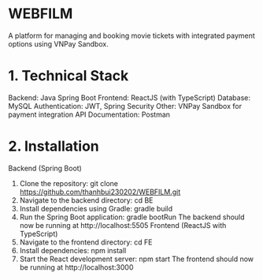 # WEBFILM
A platform for managing and booking movie tickets with integrated payment options using VNPay Sandbox.
# 1. Technical Stack
Backend: Java Spring Boot
Frontend: ReactJS (with TypeScript)
Database: MySQL
Authentication: JWT, Spring Security
Other: VNPay Sandbox for payment integration
API Documentation: Postman
# 2. Installation
Backend (Spring Boot)
1. Clone the repository:
git clone https://github.com/thanhbui230202/WEBFILM.git
2. Navigate to the backend directory:
cd BE
3. Install dependencies using Gradle:
gradle build
4. Run the Spring Boot application:
gradle bootRun
The backend should now be running at http://localhost:5505
Frontend (ReactJS with TypeScript)
1. Navigate to the frontend directory:
cd FE
2. Install dependencies:
npm install
3. Start the React development server:
npm start
The frontend should now be running at http://localhost:3000